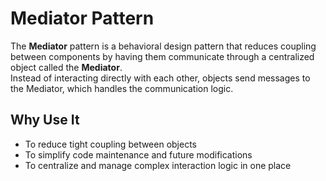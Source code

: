 # Mediator Pattern

The **Mediator** pattern is a behavioral design pattern that reduces coupling between components by having them communicate through a centralized object called the **Mediator**.  
Instead of interacting directly with each other, objects send messages to the Mediator, which handles the communication logic.

## Why Use It

- To reduce tight coupling between objects
- To simplify code maintenance and future modifications
- To centralize and manage complex interaction logic in one place
